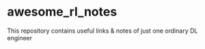 # awesome_rl_notes
This repository contains useful links &amp; notes of just one ordinary DL engineer
